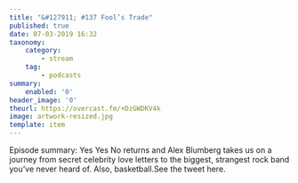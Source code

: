 ```yaml
---
title: "&#127911; #137 Fool’s Trade"
published: true
date: 07-03-2019 16:32
taxonomy:
    category:
        - stream
    tag:
        - podcasts
summary:
    enabled: '0'
header_image: '0'
theurl: https://overcast.fm/+DzGWDKV4k
image: artwork-resized.jpg
template: item
---
```

 
Episode summary: Yes Yes No returns and Alex Blumberg takes us on a journey from secret celebrity love letters to the biggest, strangest rock band you’ve never heard of. Also, basketball.See the tweet here.

